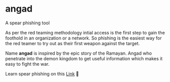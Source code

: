 # angad

A spear phishing tool

As per the red teaming methodology intial access is the first step to gain the foothold in an organization or a network. So phishing is the easiest way for the red teamer to try out as their first weapon against the target.

Name __angad__ is inspired by the epic story of the Ramayan. Angad who penetrate into the demon kingdom to get useful information which makes it easy to fight the war.

Learn spear phishing on this [Link](https://github.com) :gun:

